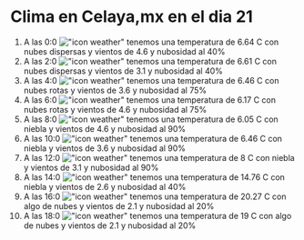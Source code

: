 # Clima en Celaya,mx en el dia 21

1. A las 0:0 !["icon weather"](http://openweathermap.org/img/w/03n.png) tenemos una temperatura de 6.64 C con nubes dispersas y  vientos de 4.6 y nubosidad al 40%
1. A las 2:0 !["icon weather"](http://openweathermap.org/img/w/03n.png) tenemos una temperatura de 6.61 C con nubes dispersas y  vientos de 3.1 y nubosidad al 40%
1. A las 4:0 !["icon weather"](http://openweathermap.org/img/w/04n.png) tenemos una temperatura de 6.46 C con nubes rotas y  vientos de 3.6 y nubosidad al 75%
1. A las 6:0 !["icon weather"](http://openweathermap.org/img/w/04n.png) tenemos una temperatura de 6.17 C con nubes rotas y  vientos de 4.6 y nubosidad al 75%
1. A las 8:0 !["icon weather"](http://openweathermap.org/img/w/50d.png) tenemos una temperatura de 6.05 C con niebla y  vientos de 4.6 y nubosidad al 90%
1. A las 10:0 !["icon weather"](http://openweathermap.org/img/w/50d.png) tenemos una temperatura de 6.46 C con niebla y  vientos de 3.6 y nubosidad al 90%
1. A las 12:0 !["icon weather"](http://openweathermap.org/img/w/50d.png) tenemos una temperatura de 8 C con niebla y  vientos de 3.1 y nubosidad al 90%
1. A las 14:0 !["icon weather"](http://openweathermap.org/img/w/50d.png) tenemos una temperatura de 14.76 C con niebla y  vientos de 2.6 y nubosidad al 40%
1. A las 16:0 !["icon weather"](http://openweathermap.org/img/w/02d.png) tenemos una temperatura de 20.27 C con algo de nubes y  vientos de 2.1 y nubosidad al 20%
1. A las 18:0 !["icon weather"](http://openweathermap.org/img/w/02d.png) tenemos una temperatura de 19 C con algo de nubes y  vientos de 2.1 y nubosidad al 20%
